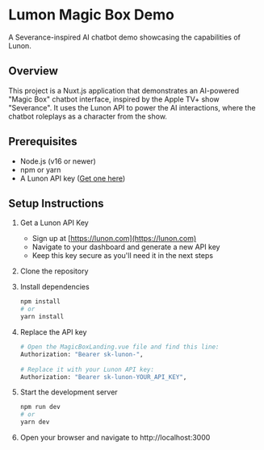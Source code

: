 # Lumon Magic Box Demo

A Severance-inspired AI chatbot demo showcasing the capabilities of Lunon.

## Overview

This project is a Nuxt.js application that demonstrates an AI-powered "Magic Box" chatbot interface, inspired by the Apple TV+ show "Severance". It uses the Lunon API to power the AI interactions, where the chatbot roleplays as a character from the show.

## Prerequisites

- Node.js (v16 or newer)
- npm or yarn
- A Lunon API key ([Get one here](https://lunon.com))

## Setup Instructions

1. Get a Lunon API Key
    - Sign up at [https://lunon.com](https://lunon.com)
    - Navigate to your dashboard and generate a new API key
    - Keep this key secure as you'll need it in the next steps

2. Clone the repository

3. Install dependencies
    ```bash
    npm install
    # or
    yarn install
    ```

4. Replace the API key
    ```bash
    # Open the MagicBoxLanding.vue file and find this line:
    Authorization: "Bearer sk-lunon-",
        
    # Replace it with your Lunon API key:
    Authorization: "Bearer sk-lunon-YOUR_API_KEY",
    ```

5. Start the development server
    ```bash
    npm run dev
    # or
    yarn dev
    ```

6. Open your browser and navigate to http://localhost:3000